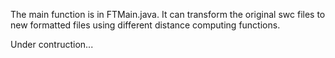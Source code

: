 The main function is in FTMain.java.
It can transform the original swc files to new formatted files using different distance computing functions.

Under contruction...
